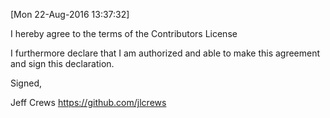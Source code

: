 [Mon 22-Aug-2016 13:37:32] 

I hereby agree to the terms of the Contributors License

I furthermore declare that I am authorized and able to make this agreement and sign this declaration.

Signed,

Jeff Crews https://github.com/jlcrews
